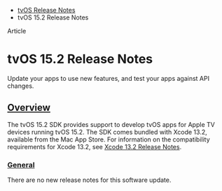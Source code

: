- [tvOS Release Notes](https://developer.apple.com/documentation/tvos-release-notes)
- tvOS 15.2 Release Notes

Article

# tvOS 15.2 Release Notes

Update your apps to use new features, and test your apps against API changes.

## [Overview](https://developer.apple.com/documentation/tvos-release-notes/tvos-15_2-release-notes#Overview)

The tvOS 15.2 SDK provides support to develop tvOS apps for Apple TV devices running tvOS 15.2. The SDK comes bundled with Xcode 13.2, available from the Mac App Store. For information on the compatibility requirements for Xcode 13.2, see [Xcode 13.2 Release Notes](https://developer.apple.com/documentation/Xcode-Release-Notes/xcode-13_2-release-notes).

### [General](https://developer.apple.com/documentation/tvos-release-notes/tvos-15_2-release-notes#General)

There are no new release notes for this software update.
